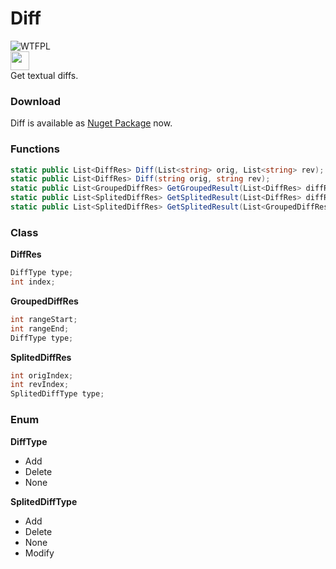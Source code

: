 # Diff
![WTFPL](http://www.wtfpl.net/wp-content/uploads/2012/12/wtfpl-badge-1.png)  
<img src="https://www.nuget.org/Content/gallery/img/logo-header.svg?sanitize=true" height="30px">  
Get textual diffs.

### Download
Diff is available as [Nuget Package](https://www.nuget.org/packages/Diff/) now.

### Functions
```c#
static public List<DiffRes> Diff(List<string> orig, List<string> rev);
static public List<DiffRes> Diff(string orig, string rev);
static public List<GroupedDiffRes> GetGroupedResult(List<DiffRes> diffResList);
static public List<SplitedDiffRes> GetSplitedResult(List<DiffRes> diffResList);
static public List<SplitedDiffRes> GetSplitedResult(List<GroupedDiffRes> rangeList);
```
  
### Class
**DiffRes**
```c#
DiffType type;
int index;
```

**GroupedDiffRes**
```c#
int rangeStart;
int rangeEnd;
DiffType type;
```

**SplitedDiffRes**
```c#
int origIndex;
int revIndex;
SplitedDiffType type;
```
  
### Enum
**DiffType**
- Add
- Delete
- None

**SplitedDiffType**
- Add
- Delete
- None
- Modify
